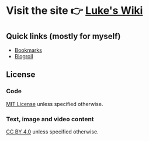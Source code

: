# Visit the site 👉 [Luke's Wiki](https://lukeswiki.eu)

## Quick links (mostly for myself)

- [Bookmarks](./docs/personal/bookmarks.md)
- [Blogroll](./docs/personal/blogroll.md)

## License

### Code

[MIT License](https://github.com/lwojcik/wiki/blob/main/LICENSE) unless specified otherwise.

### Text, image and video content

[CC BY 4.0](https://creativecommons.org/licenses/by/4.0/) unless specified otherwise.
